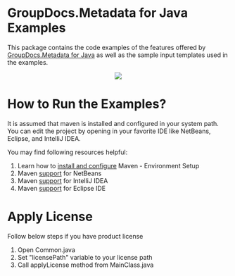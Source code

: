 
# GroupDocs.Metadata for Java Examples


This package contains the code examples of the features offered by [GroupDocs.Metadata for Java](https://products.groupdocs.com/metadata/java) as well as the sample input templates used in the examples.

<p align="center">
  <a title="Download complete GroupDocs.Metadata for Java source code" href="https://github.com/groupdocs-metadata/GroupDocs.Metadata-for-java/archive/master.zip">
	<img src="https://raw.github.com/AsposeExamples/java-examples-dashboard/master/images/downloadZip-Button-Large.png" />
  </a>
</p>

# How to Run the Examples?

It is assumed that maven is installed and configured in your system path. You can edit the project by opening in your favorite IDE like NetBeans, Eclipse, and IntelliJ IDEA.

You may find following resources helpful:

1. Learn how to <a href="http://www.tutorialspoint.com/maven/maven_environment_setup.htm">install and configure</a> Maven - Environment Setup
2. Maven <a href="http://www.tutorialspoint.com/maven/maven_netbeans.htm">support</a> for NetBeans
3. Maven <a href="http://www.tutorialspoint.com/maven/maven_intellij_idea.htm">support</a> for IntelliJ IDEA
4. Maven <a href="http://www.tutorialspoint.com/maven/maven_eclispe_ide.htm">support</a> for Eclipse IDE

# Apply License

Follow below steps if you have product license

1. Open Common.java
2. Set "licensePath" variable to your license path
3. Call applyLicense method from MainClass.java
